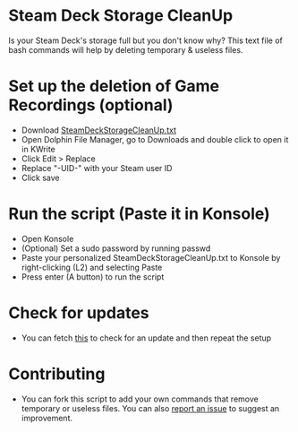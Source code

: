 # Steam Deck Storage CleanUp
Is your Steam Deck's storage full but you don't know why? This text file of bash commands will help by deleting temporary & useless files.

# Set up the deletion of Game Recordings (optional)
- Download [SteamDeckStorageCleanUp.txt](https://github.com/UAWJDASWUI/SteamDeckStorageCleanUp/blob/main/SteamDeckStorageCleanUp.txt)
- Open Dolphin File Manager, go to Downloads and double click to open it in KWrite
- Click Edit > Replace
- Replace "-UID-" with your Steam user ID
- Click save

# Run the script (Paste it in Konsole)
- Open Konsole
- (Optional) Set a sudo password by running passwd
- Paste your personalized SteamDeckStorageCleanUp.txt to Konsole by right-clicking (L2) and selecting Paste
- Press enter (A button) to run the script

# Check for updates
- You can fetch [this](https://raw.githubusercontent.com/UAWJDASWUI/SteamDeckStorageCleanUp/refs/heads/main/.version) to check for an update and then repeat the setup

# Contributing
- You can fork this script to add your own commands that remove temporary or useless files. You can also [report an issue](https://github.com/UAWJDASWUI/SteamDeckStorageCleanUp/issues) to suggest an improvement.
